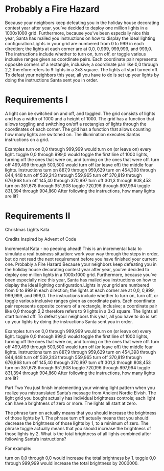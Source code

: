 # Probably a Fire Hazard
Because your neighbors keep defeating you in the holiday house decorating contest year after year, you’ve decided to deploy one million lights in a 1000x1000 grid. Furthermore, because you’ve been especially nice this year, Santa has mailed you instructions on how to display the ideal lighting configuration.Lights in your grid are numbered from 0 to 999 in each direction; the lights at each corner are at 0,0, 0,999, 999,999, and 999,0. The instructions include whether to turn on, turn off, or toggle various inclusive ranges given as coordinate pairs. Each coordinate pair represents opposite corners of a rectangle, inclusive; a coordinate pair like 0,0 through 2,2 therefore refers to 9 lights in a 3x3 square. The lights all start turned off. To defeat your neighbors this year, all you have to do is set up your lights by doing the instructions Santa sent you in order.

# Requirements I

A light can be switched on and off, and toggled.
The grid consists of lights and has a width of 1000 and a height of 1000.
The grid has a function that allows toggling and switching on/off a rectangles of lights through the coordinates of each corner.
The grid has a function that allows counting how many lights are switched on. 
The illumination executes Santas instructions on a grid. 

Examples
turn on 0,0 through 999,999 would turn on (or leave on) every light.
toggle 0,0 through 999,0 would toggle the first line of 1000 lights, turning off the ones that were on, and turning on the ones that were off.
turn off 499,499 through 500,500 would turn off (or leave off) the middle four lights.
Instructions
turn on 887,9 through 959,629
turn on 454,398 through 844,448
turn off 539,243 through 559,965
turn off 370,819 through 676,868
turn off 145,40 through 370,997
turn off 301,3 through 808,453
turn on 351,678 through 951,908
toggle 720,196 through 897,994
toggle 831,394 through 904,860
After following the instructions, how many lights are lit?

# Requirements II

Christmas Lights Kata

Credits
Inspired by Advent of Code

Incremental Kata - no peeping ahead!
This is an incremental kata to simulate a real business situation: work your way through the steps in order, but do not read the next requirement before you have finished your current one.
Probably a Fire Hazard
Because your neighbors keep defeating you in the holiday house decorating contest year after year, you’ve decided to deploy one million lights in a 1000x1000 grid. Furthermore, because you’ve been especially nice this year, Santa has mailed you instructions on how to display the ideal lighting configuration.Lights in your grid are numbered from 0 to 999 in each direction; the lights at each corner are at 0,0, 0,999, 999,999, and 999,0. The instructions include whether to turn on, turn off, or toggle various inclusive ranges given as coordinate pairs. Each coordinate pair represents opposite corners of a rectangle, inclusive; a coordinate pair like 0,0 through 2,2 therefore refers to 9 lights in a 3x3 square. The lights all start turned off. To defeat your neighbors this year, all you have to do is set up your lights by doing the instructions Santa sent you in order.

Examples
turn on 0,0 through 999,999 would turn on (or leave on) every light.
toggle 0,0 through 999,0 would toggle the first line of 1000 lights, turning off the ones that were on, and turning on the ones that were off.
turn off 499,499 through 500,500 would turn off (or leave off) the middle four lights.
Instructions
turn on 887,9 through 959,629
turn on 454,398 through 844,448
turn off 539,243 through 559,965
turn off 370,819 through 676,868
turn off 145,40 through 370,997
turn off 301,3 through 808,453
turn on 351,678 through 951,908
toggle 720,196 through 897,994
toggle 831,394 through 904,860
After following the instructions, how many lights are lit?


Part Two
You just finish implementing your winning light pattern when you realize you mistranslated Santa’s message from Ancient Nordic Elvish. The light grid you bought actually has individual brightness controls; each light can have a brightness of zero or more. The lights all start at zero.

The phrase turn on actually means that you should increase the brightness of those lights by 1.
The phrase turn off actually means that you should decrease the brightness of those lights by 1, to a minimum of zero.
The phrase toggle actually means that you should increase the brightness of those lights by 2.
What is the total brightness of all lights combined after following Santa’s instructions?

For example:

turn on 0,0 through 0,0 would increase the total brightness by 1.
toggle 0,0 through 999,999 would increase the total brightness by 2000000.